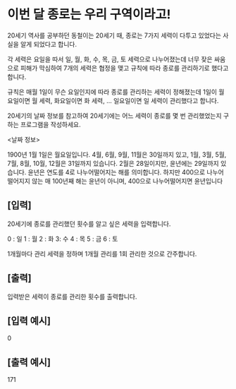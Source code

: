 # 이번 달 종로는 우리 구역이라고!

20세기 역사를 공부하던 동철이는 20세기 때, 종로는 7가지 세력이 다투고 있었다는 사실을 알게 되었다고 합니다.

각 세력은 요일을 따서 일, 월, 화, 수, 목, 금, 토 세력으로 나누어졌는데 너무 잦은 싸움으로 피해가 막심하여 7개의 세력은 협정을 맺고 규칙에 따라 종로를 관리하기로 했다고 합니다.

규칙은 매월 1일이 무슨 요일인지에 따라 종로를 관리하는 세력이 정해졌는데 1일이 월요일이면 월 세력, 화요일이면 화 세력, … 일요일이면 일 세력이 관리했다고 합니다.

20세기의 날짜 정보를 참고하여 20세기에는 어느 세력이 종로를 몇 번 관리했었는지 구하는 프로그램을 작성하세요.

<날짜 정보>

1900년 1월 1일은 월요일입니다.
4월, 6월, 9월, 11월은 30일까지 있고, 1월, 3월, 5월, 7월, 8월, 10월, 12월은 31일까지 있습니다.
2월은 28일이지만, 윤년에는 29일까지 있습니다.
윤년은 연도를 4로 나누어떨어지는 해를 의미합니다. 하지만 400으로 나누어떨어지지 않는 매 100년째 해는 윤년이 아니며, 400으로 나누어떨어지면 윤년입니다

## [입력]
20세기에 종로를 관리했던 횟수를 알고 싶은 세력을 입력합니다.

0 : 일 1 : 월 2 : 화 3: 수 4 : 목 5 : 금 6 : 토

1개월마다 관리 세력을 정하며 1개월 관리를 1회 관리한 것으로 간주합니다.

## [출력]
입력받은 세력이 종로를 관리한 횟수를 출력합니다.

## [입력 예시]
0

## [출력 예시]
171